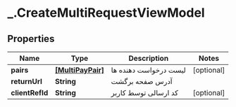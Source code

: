 # _.CreateMultiRequestViewModel

## Properties
Name | Type | Description | Notes
------------ | ------------- | ------------- | -------------
**pairs** | [**[MultiPayPair]**](MultiPayPair.md) | لیست درخواست دهنده ها | [optional] 
**returnUrl** | **String** | آدرس صفحه برگشت | 
**clientRefId** | **String** | کد ارسالی توسط کاربر | [optional] 


